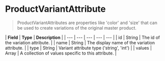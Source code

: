 # ProductVariantAttribute

> ProductVariantAttributes are properties like 'color' and 'size' that can be used to create variations of the original master product.

| **Field** | **Type** | **Description** |
| --- | --- | --- | --- | --- |
| id | String | The id of the variation attribute. |
| name | String | The display name of the variation attribute. |
| type | String | Variant attribute type \('string', 'int'\) |
| values | Array | A collection of values specific to this attribute. |



